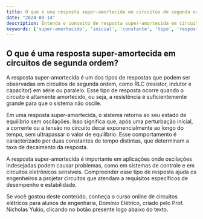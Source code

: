 ```yaml
---
title: O que é uma resposta super-amortecida em circuitos de segunda ordem?
date: "2024-09-14"
description: Entenda o conceito de resposta super-amortecida em circuitos de segunda ordem e suas características principais.
keywords: ['super-amortecido', 'inicial', 'constante', 'tipo', 'resposta', 'Exercício', 'caso']
---
```


## O que é uma resposta super-amortecida em circuitos de segunda ordem?

A resposta super-amortecida é um dos tipos de respostas que podem ser observadas em circuitos de segunda ordem, como RLC (resistor, indutor e capacitor) em série ou paralelo. Esse tipo de resposta ocorre quando o circuito é altamente amortecido, ou seja, a resistência é suficientemente grande para que o sistema não oscile.

Em uma resposta super-amortecida, o sistema retorna ao seu estado de equilíbrio sem oscilações. Isso significa que, após uma perturbação inicial, a corrente ou a tensão no circuito decai exponencialmente ao longo do tempo, sem ultrapassar o valor de equilíbrio. Esse comportamento é caracterizado por duas constantes de tempo distintas, que determinam a taxa de decaimento da resposta.

A resposta super-amortecida é importante em aplicações onde oscilações indesejadas podem causar problemas, como em sistemas de controle e em circuitos eletrônicos sensíveis. Compreender esse tipo de resposta ajuda os engenheiros a projetar circuitos que atendam a requisitos específicos de desempenho e estabilidade.

Se você gostou deste conteúdo, conheça o curso online de circuitos elétricos para alunos de engenharia, Domínio Elétrico, criado pelo Prof. Nicholas Yukio, clicando no botão presente logo abaixo do texto.